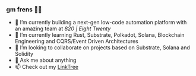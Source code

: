 ### gm frens 🫡🦍

- 🔭 I’m currently building a next-gen low-code automation platform with an amazing team at *820 | Eight Twenty*
- 🌱 I’m currently learning Rust, Substrate, Polkadot, Solana, Blockchain Engineering and CQRS/Event Driven Architectures
- 👯 I’m looking to collaborate on projects based on Substrate, Solana and Solidity
- 💬 Ask me about anything
- 📫 Check out my [LinkTree](https://linktr.ee/lgnk)
